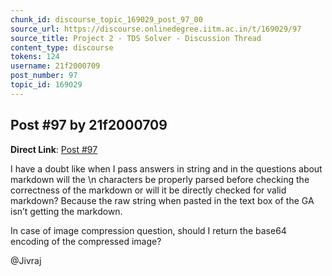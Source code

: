 ```yaml
---
chunk_id: discourse_topic_169029_post_97_00
source_url: https://discourse.onlinedegree.iitm.ac.in/t/169029/97
source_title: Project 2 - TDS Solver - Discussion Thread
content_type: discourse
tokens: 124
username: 21f2000709
post_number: 97
topic_id: 169029
---
```


## Post #97 by 21f2000709

**Direct Link**: [Post #97](https://discourse.onlinedegree.iitm.ac.in/t/169029/97)

I have a doubt like when I pass answers in string and in the questions about markdown will the \n characters be properly parsed before checking the correctness of the markdown or will it be directly checked for valid markdown? Because the raw string when pasted in the text box of the GA isn’t getting the markdown.

In case of image compression question, should I return the base64 encoding of the compressed image?

@Jivraj
